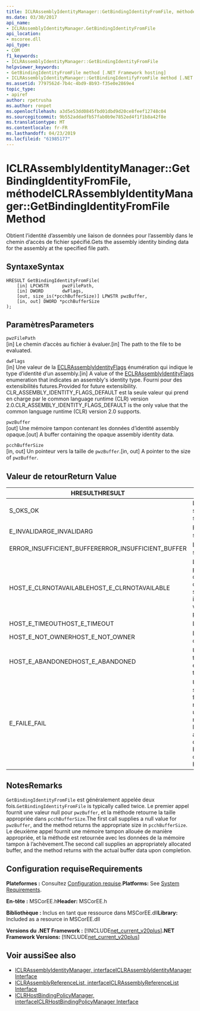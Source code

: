 ```yaml
---
title: ICLRAssemblyIdentityManager::GetBindingIdentityFromFile, méthode
ms.date: 03/30/2017
api_name:
- ICLRAssemblyIdentityManager.GetBindingIdentityFromFile
api_location:
- mscoree.dll
api_type:
- COM
f1_keywords:
- ICLRAssemblyIdentityManager::GetBindingIdentityFromFile
helpviewer_keywords:
- GetBindingIdentityFromFile method [.NET Framework hosting]
- ICLRAssemblyIdentityManager::GetBindingIdentifyFromFile method [.NET Framework hosting]
ms.assetid: 7797562d-7b4c-4bd9-8b93-f35e0e2869e4
topic_type:
- apiref
author: rpetrusha
ms.author: ronpet
ms.openlocfilehash: a3d5e53dd0845fbd01dbd9d20ce8feef12748c04
ms.sourcegitcommit: 9b552addadfb57fab0b9e7852ed4f1f1b8a42f8e
ms.translationtype: MT
ms.contentlocale: fr-FR
ms.lasthandoff: 04/23/2019
ms.locfileid: "61985177"
---
```

# <a name="iclrassemblyidentitymanagergetbindingidentityfromfile-method"></a><span data-ttu-id="d17eb-102">ICLRAssemblyIdentityManager::GetBindingIdentityFromFile, méthode</span><span class="sxs-lookup"><span data-stu-id="d17eb-102">ICLRAssemblyIdentityManager::GetBindingIdentityFromFile Method</span></span>
<span data-ttu-id="d17eb-103">Obtient l’identité d’assembly une liaison de données pour l’assembly dans le chemin d’accès de fichier spécifié.</span><span class="sxs-lookup"><span data-stu-id="d17eb-103">Gets the assembly identity binding data for the assembly at the specified file path.</span></span>  
  
## <a name="syntax"></a><span data-ttu-id="d17eb-104">Syntaxe</span><span class="sxs-lookup"><span data-stu-id="d17eb-104">Syntax</span></span>  
  
```  
HRESULT GetBindingIdentityFromFile(  
    [in] LPCWSTR     pwzFilePath,  
    [in] DWORD       dwFlags,  
    [out, size_is(*pcchBufferSize)] LPWSTR pwzBuffer,  
    [in, out] DWORD *pcchBufferSize  
);  
```  
  
## <a name="parameters"></a><span data-ttu-id="d17eb-105">Paramètres</span><span class="sxs-lookup"><span data-stu-id="d17eb-105">Parameters</span></span>  
 `pwzFilePath`  
 <span data-ttu-id="d17eb-106">[in] Le chemin d’accès au fichier à évaluer.</span><span class="sxs-lookup"><span data-stu-id="d17eb-106">[in] The path to the file to be evaluated.</span></span>  
  
 `dwFlags`  
 <span data-ttu-id="d17eb-107">[in] Une valeur de la [ECLRAssemblyIdentityFlags](../../../../docs/framework/unmanaged-api/hosting/eclrassemblyidentityflags-enumeration.md) énumération qui indique le type d’identité d’un assembly.</span><span class="sxs-lookup"><span data-stu-id="d17eb-107">[in] A value of the [ECLRAssemblyIdentityFlags](../../../../docs/framework/unmanaged-api/hosting/eclrassemblyidentityflags-enumeration.md) enumeration that indicates an assembly's identity type.</span></span> <span data-ttu-id="d17eb-108">Fourni pour des extensibilités futures.</span><span class="sxs-lookup"><span data-stu-id="d17eb-108">Provided for future extensibility.</span></span> <span data-ttu-id="d17eb-109">CLR_ASSEMBLY_IDENTITY_FLAGS_DEFAULT est la seule valeur qui prend en charge par le common language runtime (CLR) version 2.0.</span><span class="sxs-lookup"><span data-stu-id="d17eb-109">CLR_ASSEMBLY_IDENTITY_FLAGS_DEFAULT is the only value that the common language runtime (CLR) version 2.0 supports.</span></span>  
  
 `pwzBuffer`  
 <span data-ttu-id="d17eb-110">[out] Une mémoire tampon contenant les données d’identité assembly opaque.</span><span class="sxs-lookup"><span data-stu-id="d17eb-110">[out] A buffer containing the opaque assembly identity data.</span></span>  
  
 `pcchBufferSize`  
 <span data-ttu-id="d17eb-111">[in, out] Un pointeur vers la taille de `pwzBuffer`.</span><span class="sxs-lookup"><span data-stu-id="d17eb-111">[in, out] A pointer to the size of `pwzBuffer`.</span></span>  
  
## <a name="return-value"></a><span data-ttu-id="d17eb-112">Valeur de retour</span><span class="sxs-lookup"><span data-stu-id="d17eb-112">Return Value</span></span>  
  
|<span data-ttu-id="d17eb-113">HRESULT</span><span class="sxs-lookup"><span data-stu-id="d17eb-113">HRESULT</span></span>|<span data-ttu-id="d17eb-114">Description</span><span class="sxs-lookup"><span data-stu-id="d17eb-114">Description</span></span>|  
|-------------|-----------------|  
|<span data-ttu-id="d17eb-115">S_OK</span><span class="sxs-lookup"><span data-stu-id="d17eb-115">S_OK</span></span>|<span data-ttu-id="d17eb-116">La méthode a été retourné avec succès.</span><span class="sxs-lookup"><span data-stu-id="d17eb-116">The method returned successfully.</span></span>|  
|<span data-ttu-id="d17eb-117">E_INVALIDARG</span><span class="sxs-lookup"><span data-stu-id="d17eb-117">E_INVALIDARG</span></span>|<span data-ttu-id="d17eb-118">Fourni `pwzFilePath` a la valeur null.</span><span class="sxs-lookup"><span data-stu-id="d17eb-118">The supplied `pwzFilePath` is null.</span></span>|  
|<span data-ttu-id="d17eb-119">ERROR_INSUFFICIENT_BUFFER</span><span class="sxs-lookup"><span data-stu-id="d17eb-119">ERROR_INSUFFICIENT_BUFFER</span></span>|<span data-ttu-id="d17eb-120">La taille de `pwzBuffer` est trop petite.</span><span class="sxs-lookup"><span data-stu-id="d17eb-120">The size of `pwzBuffer` is too small.</span></span>|  
|<span data-ttu-id="d17eb-121">HOST_E_CLRNOTAVAILABLE</span><span class="sxs-lookup"><span data-stu-id="d17eb-121">HOST_E_CLRNOTAVAILABLE</span></span>|<span data-ttu-id="d17eb-122">Le CLR n’a pas été chargé dans un processus ou le CLR est dans un état dans lequel il ne peut pas exécuter le code managé ou traiter l’appel avec succès.</span><span class="sxs-lookup"><span data-stu-id="d17eb-122">The CLR has not been loaded into a process, or the CLR is in a state in which it cannot run managed code or process the call successfully.</span></span>|  
|<span data-ttu-id="d17eb-123">HOST_E_TIMEOUT</span><span class="sxs-lookup"><span data-stu-id="d17eb-123">HOST_E_TIMEOUT</span></span>|<span data-ttu-id="d17eb-124">L’appel a expiré.</span><span class="sxs-lookup"><span data-stu-id="d17eb-124">The call timed out.</span></span>|  
|<span data-ttu-id="d17eb-125">HOST_E_NOT_OWNER</span><span class="sxs-lookup"><span data-stu-id="d17eb-125">HOST_E_NOT_OWNER</span></span>|<span data-ttu-id="d17eb-126">L’appelant ne possède pas le verrou.</span><span class="sxs-lookup"><span data-stu-id="d17eb-126">The caller does not own the lock.</span></span>|  
|<span data-ttu-id="d17eb-127">HOST_E_ABANDONED</span><span class="sxs-lookup"><span data-stu-id="d17eb-127">HOST_E_ABANDONED</span></span>|<span data-ttu-id="d17eb-128">Un événement a été annulé alors qu’un thread bloqué ou Fibre l’attendait.</span><span class="sxs-lookup"><span data-stu-id="d17eb-128">An event was canceled while a blocked thread or fiber was waiting on it.</span></span>|  
|<span data-ttu-id="d17eb-129">E_FAIL</span><span class="sxs-lookup"><span data-stu-id="d17eb-129">E_FAIL</span></span>|<span data-ttu-id="d17eb-130">Une défaillance catastrophique inconnue s’est produite.</span><span class="sxs-lookup"><span data-stu-id="d17eb-130">An unknown catastrophic failure occurred.</span></span> <span data-ttu-id="d17eb-131">Si une méthode retourne E_FAIL, le CLR n’est plus utilisable au sein du processus.</span><span class="sxs-lookup"><span data-stu-id="d17eb-131">If a method returns E_FAIL, the CLR is no longer usable within the process.</span></span> <span data-ttu-id="d17eb-132">Les appels suivants aux méthodes d’hébergement retournent HOST_E_CLRNOTAVAILABLE.</span><span class="sxs-lookup"><span data-stu-id="d17eb-132">Subsequent calls to hosting methods return HOST_E_CLRNOTAVAILABLE.</span></span>|  
  
## <a name="remarks"></a><span data-ttu-id="d17eb-133">Notes</span><span class="sxs-lookup"><span data-stu-id="d17eb-133">Remarks</span></span>  
 <span data-ttu-id="d17eb-134">`GetBindingIdentityFromFile` est généralement appelée deux fois.</span><span class="sxs-lookup"><span data-stu-id="d17eb-134">`GetBindingIdentityFromFile` is typically called twice.</span></span> <span data-ttu-id="d17eb-135">Le premier appel fournit une valeur null pour `pwzBuffer`, et la méthode retourne la taille appropriée dans `pcchBufferSize`.</span><span class="sxs-lookup"><span data-stu-id="d17eb-135">The first call supplies a null value for `pwzBuffer`, and the method returns the appropriate size in `pcchBufferSize`.</span></span> <span data-ttu-id="d17eb-136">Le deuxième appel fournit une mémoire tampon allouée de manière appropriée, et la méthode est retournée avec les données de la mémoire tampon à l’achèvement.</span><span class="sxs-lookup"><span data-stu-id="d17eb-136">The second call supplies an appropriately allocated buffer, and the method returns with the actual buffer data upon completion.</span></span>  
  
## <a name="requirements"></a><span data-ttu-id="d17eb-137">Configuration requise</span><span class="sxs-lookup"><span data-stu-id="d17eb-137">Requirements</span></span>  
 <span data-ttu-id="d17eb-138">**Plateformes :** Consultez [Configuration requise](../../../../docs/framework/get-started/system-requirements.md).</span><span class="sxs-lookup"><span data-stu-id="d17eb-138">**Platforms:** See [System Requirements](../../../../docs/framework/get-started/system-requirements.md).</span></span>  
  
 <span data-ttu-id="d17eb-139">**En-tête :** MSCorEE.h</span><span class="sxs-lookup"><span data-stu-id="d17eb-139">**Header:** MSCorEE.h</span></span>  
  
 <span data-ttu-id="d17eb-140">**Bibliothèque :** Inclus en tant que ressource dans MSCorEE.dll</span><span class="sxs-lookup"><span data-stu-id="d17eb-140">**Library:** Included as a resource in MSCorEE.dll</span></span>  
  
 <span data-ttu-id="d17eb-141">**Versions du .NET Framework :** [!INCLUDE[net_current_v20plus](../../../../includes/net-current-v20plus-md.md)]</span><span class="sxs-lookup"><span data-stu-id="d17eb-141">**.NET Framework Versions:** [!INCLUDE[net_current_v20plus](../../../../includes/net-current-v20plus-md.md)]</span></span>  
  
## <a name="see-also"></a><span data-ttu-id="d17eb-142">Voir aussi</span><span class="sxs-lookup"><span data-stu-id="d17eb-142">See also</span></span>

- [<span data-ttu-id="d17eb-143">ICLRAssemblyIdentityManager, interface</span><span class="sxs-lookup"><span data-stu-id="d17eb-143">ICLRAssemblyIdentityManager Interface</span></span>](../../../../docs/framework/unmanaged-api/hosting/iclrassemblyidentitymanager-interface.md)
- [<span data-ttu-id="d17eb-144">ICLRAssemblyReferenceList, interface</span><span class="sxs-lookup"><span data-stu-id="d17eb-144">ICLRAssemblyReferenceList Interface</span></span>](../../../../docs/framework/unmanaged-api/hosting/iclrassemblyreferencelist-interface.md)
- [<span data-ttu-id="d17eb-145">ICLRHostBindingPolicyManager, interface</span><span class="sxs-lookup"><span data-stu-id="d17eb-145">ICLRHostBindingPolicyManager Interface</span></span>](../../../../docs/framework/unmanaged-api/hosting/iclrhostbindingpolicymanager-interface.md)
